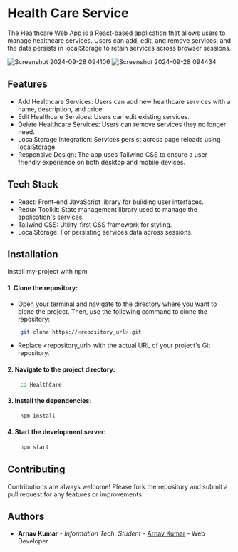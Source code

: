 
# Health Care Service

The Healthcare Web App is a React-based application that allows users to manage healthcare services. Users can add, edit, and remove services, and the data persists in localStorage to retain services across browser sessions.

![Screenshot 2024-09-28 094106](https://github.com/user-attachments/assets/b959be68-abd4-4e86-a387-1cdd35dabf24)
![Screenshot 2024-09-28 094434](https://github.com/user-attachments/assets/3501dc94-86aa-4972-9b3c-0f2fa7ac6b9a)



## Features

 - Add Healthcare Services: Users can add new healthcare services with a name, description, and price.
 - Edit Healthcare Services: Users can edit existing services.
 - Delete Healthcare Services: Users can remove services they no longer need.
 - LocalStorage Integration: Services persist across page reloads using localStorage.
 - Responsive Design: The app uses Tailwind CSS to ensure a user-friendly experience on both desktop and mobile devices.



## Tech Stack

 - React: Front-end JavaScript library for building user interfaces.
 - Redux Toolkit: State management library used to manage the application's services.
 - Tailwind CSS: Utility-first CSS framework for styling.
 - LocalStorage: For persisting services data across sessions.


## Installation

Install my-project with npm

#### 1. Clone the repository: 
 - Open your terminal and navigate to the directory where you want to clone the project. Then, use the following command to clone the repository:
```bash
    git clone https://<repository_url>.git 
``` 
- Replace <repository_url> with the actual URL of your project's Git repository.

 #### 2. Navigate to the project directory:
```bash
    cd HealthCare
``` 
#### 3. Install the dependencies:
```bash
    npm install
``` 
#### 4. Start the development server:
```bash
    npm start

``` 
## Contributing

Contributions are always welcome!
Please fork the repository and submit a pull request for any features or improvements.


## Authors

- **Arnav Kumar** - *Information Tech. Student* - [Arnav Kumar](https://github.com/arnavkumar2k5) - Web Developer

